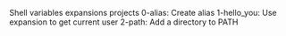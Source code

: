 Shell variables expansions projects
0-alias: Create alias
1-hello_you: Use expansion to get current user
2-path: Add a directory to PATH 
